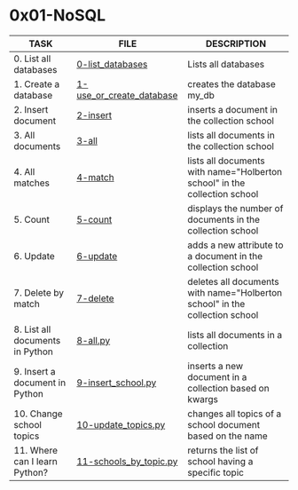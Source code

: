 # 0x01-NoSQL

| TASK                            | FILE                                                 | DESCRIPTION                                                                 |
|---------------------------------|------------------------------------------------------|-----------------------------------------------------------------------------|
| 0. List all databases           | [0-list_databases](0-list_databases)                 | Lists all databases                                                         |
| 1. Create a database            | [1-use_or_create_database](1-use_or_create_database) | creates the database my_db                                                  |
| 2. Insert document              | [2-insert](2-insert)                                 | inserts a document in the collection school                                 |
| 3. All documents                | [3-all](3-all)                                       | lists all documents in the collection school                                |
| 4. All matches                  | [4-match](4-match)                                   | lists all documents with name="Holberton school" in the collection school   |
| 5. Count                        | [5-count](5-count)                                   | displays the number of documents in the collection school                   |
| 6. Update                       | [6-update](6-update)                                 | adds a new attribute to a document in the collection school                 |
| 7. Delete by match              | [7-delete](7-delete)                                 | deletes all documents with name="Holberton school" in the collection school |
| 8. List all documents in Python | [8-all.py](8-all.py)                                 | lists all documents in a collection                                         |
| 9. Insert a document in Python  | [9-insert_school.py](9-insert_school.py)             | inserts a new document in a collection based on kwargs                      |
| 10. Change school topics        | [10-update_topics.py](10-update_topics.py)           | changes all topics of a school document based on the name                   |
| 11. Where can I learn Python?   | [11-schools_by_topic.py](11-schools_by_topic.py)     | returns the list of school having a specific topic                          |
